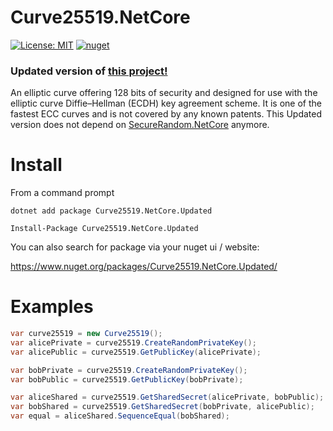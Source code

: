 # Curve25519.NetCore
[![License: MIT](https://img.shields.io/badge/License-MIT-green.svg)](https://opensource.org/licenses/MIT) [![nuget](https://img.shields.io/nuget/v/Curve25519.NetCore.Updated.svg)](https://www.nuget.org/packages/Curve25519.NetCore.Updated/)

### Updated version of [this project!](https://github.com/TimothyMeadows/Curve25519.NetCore)

An elliptic curve offering 128 bits of security and designed for use with the elliptic curve Diffie–Hellman (ECDH) key agreement scheme. It is one of the fastest ECC curves and is not covered by any known patents. This Updated version does not depend on [SecureRandom.NetCore](https://github.com/TimothyMeadows/SecureRandom.NetCore) anymore.

# Install

From a command prompt
```
dotnet add package Curve25519.NetCore.Updated
```

```
Install-Package Curve25519.NetCore.Updated
```

You can also search for package via your nuget ui / website:

https://www.nuget.org/packages/Curve25519.NetCore.Updated/

# Examples

```csharp
var curve25519 = new Curve25519();
var alicePrivate = curve25519.CreateRandomPrivateKey();
var alicePublic = curve25519.GetPublicKey(alicePrivate);

var bobPrivate = curve25519.CreateRandomPrivateKey();
var bobPublic = curve25519.GetPublicKey(bobPrivate);

var aliceShared = curve25519.GetSharedSecret(alicePrivate, bobPublic);
var bobShared = curve25519.GetSharedSecret(bobPrivate, alicePublic);
var equal = aliceShared.SequenceEqual(bobShared);
```
